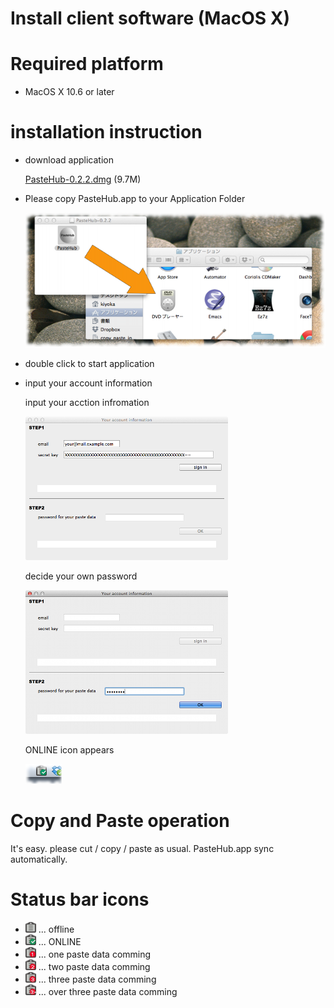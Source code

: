 Install client software (MacOS X)
=======================

# Required platform

- MacOS X 10.6 or later

# installation instruction

- download application

  [PasteHub-0.2.2.dmg](https://s3-ap-northeast-1.amazonaws.com/pastehub/release/MacOSX/PasteHub-0.2.2.dmg) (9.7M)

- Please copy PasteHub.app to your Application Folder

  ![Copy opertion](DragToApplicationFolder.png) 

- double click to start application

- input your account information

  input your acction infromation

  ![signin](macos_signin.png)

  decide your own password

  ![password](macos_password.png)

  ONLINE icon appears

  ![ONLINE](status_bar_is_online.png)


# Copy and Paste operation

  It's easy.
  please cut / copy / paste as usual.
  PasteHub.app sync automatically.


# Status bar icons

+ ![icon](pastehub_statusbar_normal.png)  ... offline
+ ![icon](pastehub_statusbar_checked.png) ... ONLINE
+ ![icon](pastehub_statusbar_1.png) ... one   paste data comming
+ ![icon](pastehub_statusbar_2.png) ... two   paste data comming
+ ![icon](pastehub_statusbar_3.png) ... three paste data comming
+ ![icon](pastehub_statusbar_3plus.png) ... over three paste data comming
